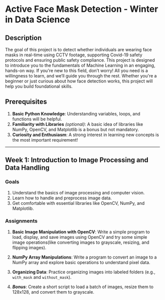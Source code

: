# Active Face Mask Detection - Winter in Data Science

## Description
The goal of this project is to detect whether individuals are wearing face masks in real-time using CCTV footage, supporting Covid-19 safety protocols and ensuring public safety compliance. This project is designed to introduce you to the fundamentals of Machine Learning in an engaging, hands-on way. If you're new to this field, don’t worry! All you need is a willingness to learn, and we’ll guide you through the rest. Whether you're a beginner or just curious about how face detection works, this project will help you build foundational skills.

## Prerequisites
1. **Basic Python Knowledge**: Understanding variables, loops, and functions will be helpful.
2. **Familiarity with Libraries** _(optional)_: A basic idea of libraries like NumPy, OpenCV, and Matplotlib is a bonus but not mandatory.
3. **Curiosity and Enthusiasm**: A strong interest in learning new concepts is the most important requirement!

---

## Week 1: Introduction to Image Processing and Data Handling

### Goals
1. Understand the basics of image processing and computer vision.
2. Learn how to handle and preprocess image data.
3. Get comfortable with essential libraries like OpenCV, NumPy, and Matplotlib.

### Assignments
1. **Basic Image Manipulation with OpenCV**: Write a simple program to load, display, and save images using OpenCV and try some simple image operations(like converting images to grayscale, resizing, and flipping images).
2. **NumPy Array Manipulations**: Write a program to convert an image to a NumPy array and explore basic operations to understand pixel data.
3. **Organizing Data**: Practice organizing images into labeled folders (e.g., `with_mask` and `without_mask`).

4. ***Bonus***: Create a short script to load a batch of images, resize them to 128x128, and convert them to grayscale.


